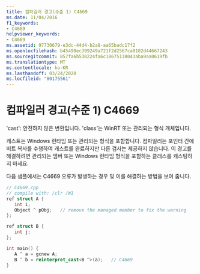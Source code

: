 ```yaml
---
title: 컴파일러 경고(수준 1) C4669
ms.date: 11/04/2016
f1_keywords:
- C4669
helpviewer_keywords:
- C4669
ms.assetid: 97730679-e3dc-44d4-b2a8-aa65badc17f2
ms.openlocfilehash: b45490ec399249a721f2d2567ca0182d44667243
ms.sourcegitcommit: 857fa6b530224fa6c18675138043aba9aa0619fb
ms.translationtype: MT
ms.contentlocale: ko-KR
ms.lasthandoff: 03/24/2020
ms.locfileid: "80175561"
---
```

# <a name="compiler-warning-level-1-c4669"></a>컴파일러 경고(수준 1) C4669

'cast': 안전하지 않은 변환입니다. 'class'는 WinRT 또는 관리되는 형식 개체입니다.

캐스트는 Windows 런타임 또는 관리되는 형식을 포함합니다. 컴파일러는 포인터 간에 비트 복사를 수행하여 캐스트를 완료하지만 다른 검사는 제공하지 않습니다. 이 경고를 해결하려면 관리되는 멤버 또는 Windows 런타임 형식을 포함하는 클래스를 캐스팅하지 마세요.

다음 샘플에서는 C4669 오류가 발생하는 경우 및 이를 해결하는 방법을 보여 줍니다.

```cpp
// C4669.cpp
// compile with: /clr /W1
ref struct A {
   int i;
   Object ^ pObj;   // remove the managed member to fix the warning
};

ref struct B {
   int j;
};

int main() {
   A ^ a = gcnew A;
   B ^ b = reinterpret_cast<B ^>(a);   // C4669
}
```
